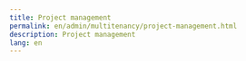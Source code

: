 ```yaml
---
title: Project management
permalink: en/admin/multitenancy/project-management.html
description: Project management
lang: en
---
```



